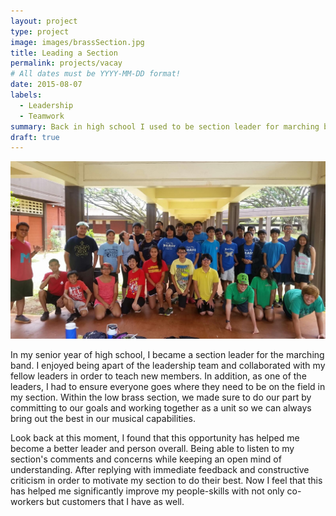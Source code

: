 ```yaml
---
layout: project
type: project
image: images/brassSection.jpg
title: Leading a Section
permalink: projects/vacay
# All dates must be YYYY-MM-DD format!
date: 2015-08-07
labels:
  - Leadership
  - Teamwork
summary: Back in high school I used to be section leader for marching band.
draft: true
---
```


<img class="ui medium right floated rounded image" src="../images/brassSection.jpg">

In my senior year of high school, I became a section leader for the marching band. I enjoyed being apart of the leadership team and collaborated with my fellow leaders in order to teach new members. In addition, as one of the leaders, I had to ensure everyone goes where they need to be on the field in my section. Within the low brass section, we made sure to do our part by committing to our goals and working together as a unit so we can always bring out the best in our musical capabilities.

Look back at this moment, I found that this opportunity has helped me become a better leader and person overall. Being able to listen to my section's comments and concerns while keeping an open mind of understanding. After replying with immediate feedback and constructive criticism in order to motivate my section to do their best. Now I feel that this has helped me significantly improve my people-skills with not only co-workers but customers that I have as well.  
  
